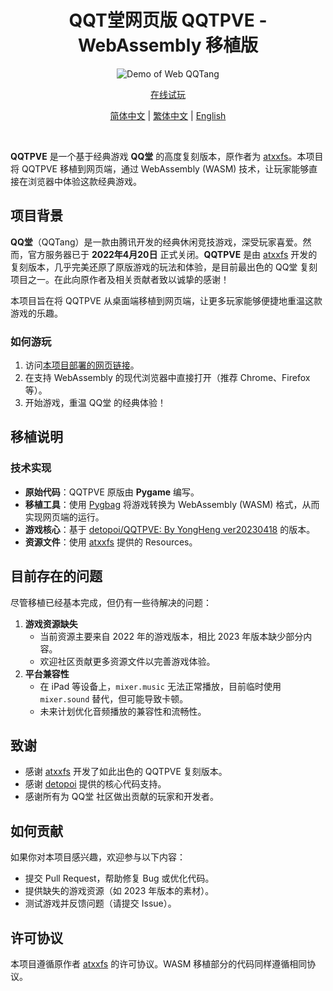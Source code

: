 <div align="center">

# QQT堂网页版 QQTPVE - WebAssembly 移植版

     
<img src="demo/demo.gif" alt="Demo of Web QQTang">

[在线试玩](http://ikwbb.github.io/qqtpve)

[简体中文](#) | [繁体中文](README_HK.md) | [English](README_EN.md)


</div><br>


**QQTPVE** 是一个基于经典游戏 **QQ堂** 的高度复刻版本，原作者为 [atxxfs](https://github.com/atxxfs/QQTPVE)。本项目将 QQTPVE 移植到网页端，通过 WebAssembly (WASM) 技术，让玩家能够直接在浏览器中体验这款经典游戏。

## 项目背景

**QQ堂**（QQTang）是一款由腾讯开发的经典休闲竞技游戏，深受玩家喜爱。然而，官方服务器已于 **2022年4月20日** 正式关闭。**QQTPVE** 是由 [atxxfs](https://github.com/atxxfs) 开发的复刻版本，几乎完美还原了原版游戏的玩法和体验，是目前最出色的 QQ堂 复刻项目之一。在此向原作者及相关贡献者致以诚挚的感谢！

本项目旨在将 QQTPVE 从桌面端移植到网页端，让更多玩家能够便捷地重温这款游戏的乐趣。


### 如何游玩
1. 访问[本项目部署的网页链接](http://ikwbb.github.io/qqtpve)。
2. 在支持 WebAssembly 的现代浏览器中直接打开（推荐 Chrome、Firefox 等）。
3. 开始游戏，重温 QQ堂 的经典体验！


## 移植说明

### 技术实现
- **原始代码**：QQTPVE 原版由 **Pygame** 编写。
- **移植工具**：使用 [Pygbag](https://github.com/pmp-p/pygbag) 将游戏转换为 WebAssembly (WASM) 格式，从而实现网页端的运行。
- **游戏核心**：基于 [detopoi/QQTPVE: By YongHeng ver20230418](https://github.com/detopoi/QQTPVE) 的版本。
- **资源文件**：使用 [atxxfs](https://github.com/atxxfs) 提供的 Resources。


## 目前存在的问题

尽管移植已经基本完成，但仍有一些待解决的问题：
1. **游戏资源缺失**  
   - 当前资源主要来自 2022 年的游戏版本，相比 2023 年版本缺少部分内容。
   - 欢迎社区贡献更多资源文件以完善游戏体验。
2. **平台兼容性**  
   - 在 iPad 等设备上，`mixer.music` 无法正常播放，目前临时使用 `mixer.sound` 替代，但可能导致卡顿。
   - 未来计划优化音频播放的兼容性和流畅性。

## 致谢

- 感谢 [atxxfs](https://github.com/atxxfs) 开发了如此出色的 QQTPVE 复刻版本。
- 感谢 [detopoi](https://github.com/detopoi) 提供的核心代码支持。
- 感谢所有为 QQ堂 社区做出贡献的玩家和开发者。

## 如何贡献

如果你对本项目感兴趣，欢迎参与以下内容：
- 提交 Pull Request，帮助修复 Bug 或优化代码。
- 提供缺失的游戏资源（如 2023 年版本的素材）。
- 测试游戏并反馈问题（请提交 Issue）。

## 许可协议

本项目遵循原作者 [atxxfs](https://github.com/atxxfs/QQTPVE) 的许可协议。WASM 移植部分的代码同样遵循相同协议。

